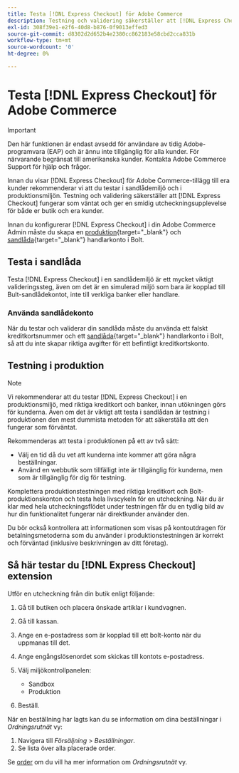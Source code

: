 ```yaml
---
title: Testa [!DNL Express Checkout] för Adobe Commerce
description: Testning och validering säkerställer att [!DNL Express Checkout] tillägg fungerar som förväntat.
exl-id: 308f39e1-e2f6-40d8-b876-0f9013effed3
source-git-commit: d8302d2d652b4e2380cc862183e58cbd2cca831b
workflow-type: tm+mt
source-wordcount: '0'
ht-degree: 0%

---
```


# Testa [!DNL Express Checkout] för Adobe Commerce

>[!IMPORTANT]
>
> Den här funktionen är endast avsedd för användare av tidig Adobe-programvara (EAP) och är ännu inte tillgänglig för alla kunder. För närvarande begränsat till amerikanska kunder. Kontakta Adobe Commerce Support för hjälp och frågor.

Innan du visar [!DNL Express Checkout] för Adobe Commerce-tillägg till era kunder rekommenderar vi att du testar i sandlådemiljö och i produktionsmiljön. Testning och validering säkerställer att [!DNL Express Checkout] fungerar som väntat och ger en smidig utcheckningsupplevelse för både er butik och era kunder.

Innan du konfigurerar [!DNL Express Checkout] i din Adobe Commerce Admin måste du skapa en [produktion](https://merchant.bolt.com/register){target=&quot;_blank&quot;} och [sandlåda](https://merchant-sandbox.bolt.com/register){target=&quot;_blank&quot;} handlarkonto i Bolt.

## Testa i sandlåda

Testa [!DNL Express Checkout] i en sandlådemiljö är ett mycket viktigt valideringssteg, även om det är en simulerad miljö som bara är kopplad till Bult-sandlådekontot, inte till verkliga banker eller handlare.

### Använda sandlådekonto

När du testar och validerar din sandlåda måste du använda ett falskt kreditkortsnummer och ett [sandlåda](https://merchant-sandbox.bolt.com/register){target=&quot;_blank&quot;} handlarkonto i Bolt, så att du inte skapar riktiga avgifter för ett befintligt kreditkortskonto.

## Testning i produktion

>[!NOTE]
>
> Vi rekommenderar att du testar [!DNL Express Checkout] i en produktionsmiljö, med riktiga kreditkort och banker, innan utökningen görs för kunderna. Även om det är viktigt att testa i sandlådan är testning i produktionen den mest dummista metoden för att säkerställa att den fungerar som förväntat.

Rekommenderas att testa i produktionen på ett av två sätt:

- Välj en tid då du vet att kunderna inte kommer att göra några beställningar.
- Använd en webbutik som tillfälligt inte är tillgänglig för kunderna, men som är tillgänglig för dig för testning.

Komplettera produktionstestningen med riktiga kreditkort och Bolt-produktionskonton och testa hela livscykeln för en utcheckning. När du är klar med hela utcheckningsflödet under testningen får du en tydlig bild av hur din funktionalitet fungerar när direktkunder använder den.

Du bör också kontrollera att informationen som visas på kontoutdragen för betalningsmetoderna som du använder i produktionstestningen är korrekt och förväntad (inklusive beskrivningen av ditt företag).

## Så här testar du [!DNL Express Checkout] extension

Utför en utcheckning från din butik enligt följande:

1. Gå till butiken och placera önskade artiklar i kundvagnen.
1. Gå till kassan.
1. Ange en e-postadress som är kopplad till ett bolt-konto när du uppmanas till det.
1. Ange engångslösenordet som skickas till kontots e-postadress.
1. Välj miljökontrollpanelen:

   - Sandbox
   - Produktion

1. Beställ.

När en beställning har lagts kan du se information om dina beställningar i _Ordningsrutnät_ vy:

1. Navigera till _Försäljning_ > _Beställningar_.
1. Se lista över alla placerade order.

Se [order](https://docs.magento.com/user-guide/sales/orders.html) om du vill ha mer information om _Ordningsrutnät_ vy.
